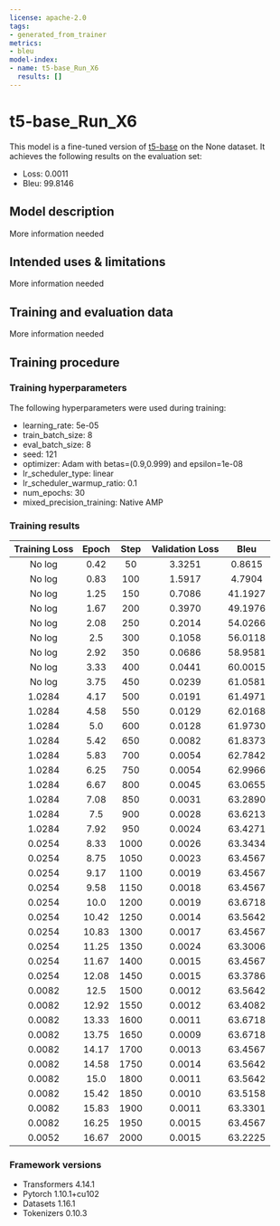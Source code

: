 ```yaml
---
license: apache-2.0
tags:
- generated_from_trainer
metrics:
- bleu
model-index:
- name: t5-base_Run_X6
  results: []
---
```


<!-- This model card has been generated automatically according to the information the Trainer had access to. You
should probably proofread and complete it, then remove this comment. -->

# t5-base_Run_X6

This model is a fine-tuned version of [t5-base](https://huggingface.co/t5-base) on the None dataset.
It achieves the following results on the evaluation set:
- Loss: 0.0011
- Bleu: 99.8146

## Model description

More information needed

## Intended uses & limitations

More information needed

## Training and evaluation data

More information needed

## Training procedure

### Training hyperparameters

The following hyperparameters were used during training:
- learning_rate: 5e-05
- train_batch_size: 8
- eval_batch_size: 8
- seed: 121
- optimizer: Adam with betas=(0.9,0.999) and epsilon=1e-08
- lr_scheduler_type: linear
- lr_scheduler_warmup_ratio: 0.1
- num_epochs: 30
- mixed_precision_training: Native AMP

### Training results

| Training Loss | Epoch | Step | Validation Loss | Bleu    |
|:-------------:|:-----:|:----:|:---------------:|:-------:|
| No log        | 0.42  | 50   | 3.3251          | 0.8615  |
| No log        | 0.83  | 100  | 1.5917          | 4.7904  |
| No log        | 1.25  | 150  | 0.7086          | 41.1927 |
| No log        | 1.67  | 200  | 0.3970          | 49.1976 |
| No log        | 2.08  | 250  | 0.2014          | 54.0266 |
| No log        | 2.5   | 300  | 0.1058          | 56.0118 |
| No log        | 2.92  | 350  | 0.0686          | 58.9581 |
| No log        | 3.33  | 400  | 0.0441          | 60.0015 |
| No log        | 3.75  | 450  | 0.0239          | 61.0581 |
| 1.0284        | 4.17  | 500  | 0.0191          | 61.4971 |
| 1.0284        | 4.58  | 550  | 0.0129          | 62.0168 |
| 1.0284        | 5.0   | 600  | 0.0128          | 61.9730 |
| 1.0284        | 5.42  | 650  | 0.0082          | 61.8373 |
| 1.0284        | 5.83  | 700  | 0.0054          | 62.7842 |
| 1.0284        | 6.25  | 750  | 0.0054          | 62.9966 |
| 1.0284        | 6.67  | 800  | 0.0045          | 63.0655 |
| 1.0284        | 7.08  | 850  | 0.0031          | 63.2890 |
| 1.0284        | 7.5   | 900  | 0.0028          | 63.6213 |
| 1.0284        | 7.92  | 950  | 0.0024          | 63.4271 |
| 0.0254        | 8.33  | 1000 | 0.0026          | 63.3434 |
| 0.0254        | 8.75  | 1050 | 0.0023          | 63.4567 |
| 0.0254        | 9.17  | 1100 | 0.0019          | 63.4567 |
| 0.0254        | 9.58  | 1150 | 0.0018          | 63.4567 |
| 0.0254        | 10.0  | 1200 | 0.0019          | 63.6718 |
| 0.0254        | 10.42 | 1250 | 0.0014          | 63.5642 |
| 0.0254        | 10.83 | 1300 | 0.0017          | 63.4567 |
| 0.0254        | 11.25 | 1350 | 0.0024          | 63.3006 |
| 0.0254        | 11.67 | 1400 | 0.0015          | 63.4567 |
| 0.0254        | 12.08 | 1450 | 0.0015          | 63.3786 |
| 0.0082        | 12.5  | 1500 | 0.0012          | 63.5642 |
| 0.0082        | 12.92 | 1550 | 0.0012          | 63.4082 |
| 0.0082        | 13.33 | 1600 | 0.0011          | 63.6718 |
| 0.0082        | 13.75 | 1650 | 0.0009          | 63.6718 |
| 0.0082        | 14.17 | 1700 | 0.0013          | 63.4567 |
| 0.0082        | 14.58 | 1750 | 0.0014          | 63.5642 |
| 0.0082        | 15.0  | 1800 | 0.0011          | 63.5642 |
| 0.0082        | 15.42 | 1850 | 0.0010          | 63.5158 |
| 0.0082        | 15.83 | 1900 | 0.0011          | 63.3301 |
| 0.0082        | 16.25 | 1950 | 0.0015          | 63.4567 |
| 0.0052        | 16.67 | 2000 | 0.0015          | 63.2225 |


### Framework versions

- Transformers 4.14.1
- Pytorch 1.10.1+cu102
- Datasets 1.16.1
- Tokenizers 0.10.3
